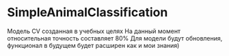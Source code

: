 # SimpleAnimalClassification
Модель CV созданная в учебных целях
На данный момент относительная точность составляет 80%
Для модели будут обновления, функционал в будущем будет расширен как и мои знания)

